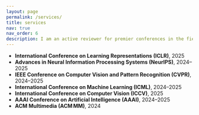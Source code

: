 ```yaml
---
layout: page
permalink: /services/
title: services
nav: true
nav_order: 6
description: I am an active reviewer for premier conferences in the field of Computer Vision, Machine Learning, and Artificial Intelligence, including:
---
```


- **International Conference on Learning Representations (ICLR)**, 2025  
- **Advances in Neural Information Processing Systems (NeurIPS)**, 2024–2025  
- **IEEE Conference on Computer Vision and Pattern Recognition (CVPR)**, 2024–2025  
- **International Conference on Machine Learning (ICML)**, 2024–2025  
- **International Conference on Computer Vision (ICCV)**, 2025  
- **AAAI Conference on Artificial Intelligence (AAAI)**, 2024–2025  
- **ACM Multimedia (ACM MM)**, 2024  
